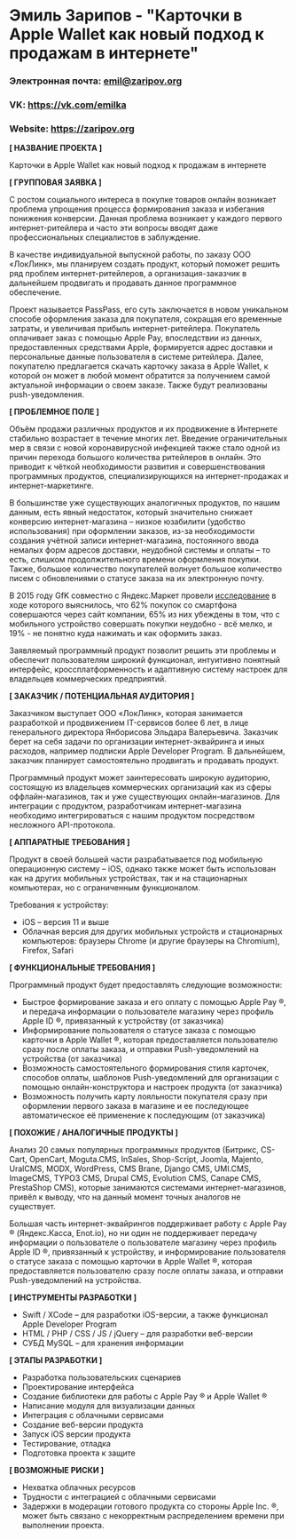 # Эмиль Зарипов - "Карточки в Apple Wallet как новый подход к продажам в интернете"

### Электронная почта: emil@zaripov.org
### VK: https://vk.com/emilka
### Website: https://zaripov.org


**[ НАЗВАНИЕ ПРОЕКТА ]**

Карточки в Apple Wallet как новый подход к продажам в интернете

**[ ГРУППОВАЯ ЗАЯВКА ]**

С ростом социального интереса в покупке товаров онлайн возникает проблема упрощения процесса формирования заказа и избегания понижения конверсии. Данная проблема возникает у каждого первого интернет-ритейлера и часто эти вопросы вводят даже профессиональных специалистов в заблуждение.

В качестве индивидуальной выпускной работы, по заказу ООО «ЛокЛинк», мы планируем создать продукт, который поможет решить ряд проблем интернет-ритейлеров, а организация-заказчик в дальнейшем продвигать и продавать данное программное обеспечение.

Проект называется PassPass, его суть заключается в новом уникальном способе оформления заказа для покупателя, сокращая его временные затраты, и увеличивая прибыль интернет-ритейлера. Покупатель оплачивает заказ с помощью Apple Pay, впоследствии из данных, предоставленных средствами Apple, формируется адрес доставки и персональные данные пользователя в системе ритейлера. Далее, покупателю предлагается скачать карточку заказа в Apple Wallet, к которой он может в любой момент обратится за получением самой актуальной информации о своем заказе. Также будут реализованы push-уведомления.

**[ ПРОБЛЕМНОЕ ПОЛЕ ]**

Объём продажи различных продуктов и их продвижение в Интернете стабильно возрастает в течение многих лет. Введение ограничительных мер в связи с новой коронавирусной инфекцией также стало одной из причин перехода большого количества ритейлеров в онлайн. Это приводит к чёткой необходимости развития и совершенствования программных продуктов, специализирующихся на интернет-продажах и интернет-маркетинге.

В большинстве уже существующих аналогичных продуктов, по нашим данным, есть явный недостаток, который значительно снижает конверсию интернет-магазина – низкое юзабилити (удобство использования) при оформлении заказов, из-за необходимости создания учётной записи интернет-магазина, постоянного ввода немалых форм адресов доставки, неудобной системы и оплаты – то есть, слишком продолжительного времени оформления покупки. Также, большое количество покупателей волнует большое количество писем с обновлениями о статусе заказа на их электронную почту.

В 2015 году GfK совместно с Яндекс.Маркет провели [исследование](https://zaripov.org/files/GFK_2015.pdf "Скачать исследование") в ходе которого выяснилось, что 62% покупок со смартфона совершаются через сайт компании, 65% из них убеждены в том, что с мобильного устройство совершать покупки неудобно - всё мелко, и 19% - не понятно куда нажимать и как оформить заказ.

Заявляемый программный продукт позволит решить эти проблемы и обеспечит пользователям широкий функционал, интуитивно понятный интерфейс, кроссплатформенность и адаптивную систему настроек для владельцев коммерческих предприятий.

**[ ЗАКАЗЧИК / ПОТЕНЦИАЛЬНАЯ АУДИТОРИЯ ]**

Заказчиком выступает ООО «ЛокЛинк», которая занимается разработкой и продвижением IT-сервисов более 6 лет, в лице генерального директора Янборисова Эльдара Валерьевича. Заказчик берет на себя задачи по организации интернет-эквайринга и иных расходов, например подписки Apple Developer Program. В дальнейшем, заказчик планирует самостоятельно продвигать и продавать продукт.

Программный продукт может заинтересовать широкую аудиторию, состоящую из владельцев коммерческих организаций как из сферы оффлайн-магазинов, так и уже существующих онлайн-магазинов. Для интеграции с продуктом, разработчикам интернет-магазина необходимо интегрироваться с нашим продуктом посредством несложного API-протокола.

**[ АППАРАТНЫЕ ТРЕБОВАНИЯ ]** 

Продукт в своей большей части разрабатывается под мобильную операционную систему – iOS, однако также может быть использован как на других мобильных устройствах, так и на стационарных компьютерах, но с ограниченным функционалом.

Требования к устройству:

*	iOS – версия 11 и выше
*	Облачная версия для других мобильных устройств и стационарных компьютеров: браузеры Chrome (и другие браузеры на Chromium), Firefox, Safari

**[ ФУНКЦИОНАЛЬНЫЕ ТРЕБОВАНИЯ ]**

Программный продукт будет предоставлять следующие возможности:

* Быстрое формирование заказа и его оплату с помощью Apple Pay ®, и передача информации о пользователе магазину через профиль Apple ID ®, привязанный к устройству (от заказчика)
* Информирование пользователя о статусе заказа с помощью карточки в Apple Wallet ®, которая предоставляется пользователю сразу после оплаты заказа, и отправки Push-уведомлений на устройства (от заказчика)
* Возможность самостоятельного формирования стиля карточек, способов оплаты, шаблонов Push-уведомлений для организации с помощью онлайн-конструктора и настроек продукта (от заказчика)
* Возможность получить карту лояльности покупателя сразу при оформлении первого заказа в магазине и ее последующее автоматическое её применение к последующим (от заказчика)

**[ ПОХОЖИЕ / АНАЛОГИЧНЫЕ ПРОДУКТЫ ]**

Анализ 20 самых популярных программных продуктов (Битрикс, CS-Cart, OpenCart, Moguta.CMS, InSales, Shop-Script, Joomla, Majento, UralCMS, MODX, WordPress, CMS Brane, Django CMS, UMI.CMS, ImageCMS, TYPO3 CMS, Drupal CMS, Evolution CMS, Canape CMS, PrestaShop CMS), которые занимаются системами интернет-магазинов, привёл к выводу, что на данный момент точных аналогов не существует.

Большая часть интернет-эквайрингов поддерживает работу с Apple Pay ® (Яндекс.Касса, Enot.io), но ни один не поддерживает передачу информации о пользователе о пользователе магазину через профиль Apple ID ®, привязанный к устройству, и информирование пользователя о статусе заказа с помощью карточки в Apple Wallet ®, которая предоставляется пользователю сразу после оплаты заказа, и отправки Push-уведомлений на устройства.

**[ ИНСТРУМЕНТЫ РАЗРАБОТКИ ]**

* Swift / XCode – для разработки iOS-версии, а также функционал Apple Developer Program
* HTML / PHP / CSS / JS / jQuery – для разработки веб-версии
* СУБД MySQL – для хранения информации

**[ ЭТАПЫ РАЗРАБОТКИ ]**

* Разработка пользовательских сценариев
* Проектирование интерфейса
* Создание библиотеки для работы с Apple Pay ® и Apple Wallet ®
* Написание модуля для визуализации данных
* Интеграция с облачными сервисами
* Создание веб-версии продукта
* Запуск iOS версии продукта
* Тестирование, отладка
* Подготовка проекта к защите

**[ ВОЗМОЖНЫЕ РИСКИ ]**

* Нехватка облачных ресурсов
* Трудности с интеграцией с облачными сервисами
* Задержки в модерации готового продукта со стороны Apple Inc. ®, может быть связано с некорректным распределением времени при выполнении проекта.
